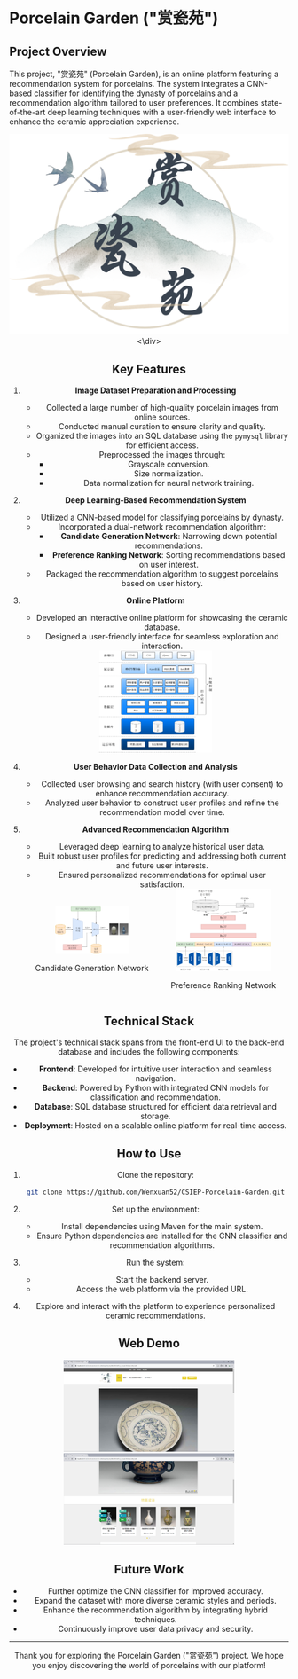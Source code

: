 # Porcelain Garden ("赏瓷苑")

## Project Overview
This project, "赏瓷苑" (Porcelain Garden), is an online platform featuring a recommendation system for porcelains. The system integrates a CNN-based classifier for identifying the dynasty of porcelains and a recommendation algorithm tailored to user preferences. It combines state-of-the-art deep learning techniques with a user-friendly web interface to enhance the ceramic appreciation experience.

<div style="text-align: center;">
   <img src="src\main\resources\figures\logo.png" alt="LOGO" width="700" />
<\div>

## Key Features

1. **Image Dataset Preparation and Processing**
   - Collected a large number of high-quality porcelain images from online sources.
   - Conducted manual curation to ensure clarity and quality.
   - Organized the images into an SQL database using the `pymysql` library for efficient access.
   - Preprocessed the images through:
     - Grayscale conversion.
     - Size normalization.
     - Data normalization for neural network training.

2. **Deep Learning-Based Recommendation System**
   - Utilized a CNN-based model for classifying porcelains by dynasty.
   - Incorporated a dual-network recommendation algorithm:
     - **Candidate Generation Network**: Narrowing down potential recommendations.
     - **Preference Ranking Network**: Sorting recommendations based on user interest.
   - Packaged the recommendation algorithm to suggest porcelains based on user history.

3. **Online Platform**
   - Developed an interactive online platform for showcasing the ceramic database.
   - Designed a user-friendly interface for seamless exploration and interaction.

   <img src="src\main\resources\figures\Structure.png" alt="structure" style="zoom:20%;" />
   
   
   
4. **User Behavior Data Collection and Analysis**
   
   - Collected user browsing and search history (with user consent) to enhance recommendation accuracy.
   - Analyzed user behavior to construct user profiles and refine the recommendation model over time.
   
5. **Advanced Recommendation Algorithm**
   - Leveraged deep learning to analyze historical user data.
   - Built robust user profiles for predicting and addressing both current and future user interests.
   - Ensured personalized recommendations for optimal user satisfaction.
   
   <div style="display: flex; justify-content: center; align-items: center;">
     <div style="text-align: center; margin: 0 20px;">
       <img src="src/main/resources/figures/RA1.png" alt="RA 1" style="zoom:20%;" />
       <p>Candidate Generation Network</p>
     </div>
     <div style="text-align: center; margin: 0 20px;">
       <img src="src/main/resources/figures/RA2.png" alt="RA 2" style="zoom:20%;" />
       <p>Preference Ranking Network</p>
     </div>
   </div>
   
   

## Technical Stack
The project's technical stack spans from the front-end UI to the back-end database and includes the following components:

- **Frontend**: Developed for intuitive user interaction and seamless navigation.
- **Backend**: Powered by Python with integrated CNN models for classification and recommendation.
- **Database**: SQL database structured for efficient data retrieval and storage.
- **Deployment**: Hosted on a scalable online platform for real-time access.

## How to Use
1. Clone the repository:
   ```bash
   git clone https://github.com/Wenxuan52/CSIEP-Porcelain-Garden.git
   ```
   
2. Set up the environment:
   - Install dependencies using Maven for the main system.
   - Ensure Python dependencies are installed for the CNN classifier and recommendation algorithms.
   
3. Run the system:
   - Start the backend server.
   - Access the web platform via the provided URL.
   
4. Explore and interact with the platform to experience personalized ceramic recommendations.

## Web Demo

<img src="src\main\resources\figures\demo1.png" alt="LOGO" style="zoom:30%;" />

<img src="src\main\resources\figures\demo2.png" alt="LOGO" style="zoom:30%;" />

## Future Work
- Further optimize the CNN classifier for improved accuracy.
- Expand the dataset with more diverse ceramic styles and periods.
- Enhance the recommendation algorithm by integrating hybrid techniques.
- Continuously improve user data privacy and security.

---

Thank you for exploring the Porcelain Garden ("赏瓷苑") project. We hope you enjoy discovering the world of porcelains with our platform!
